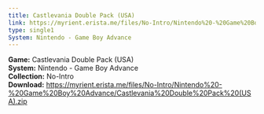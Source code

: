 ```yaml
---
title: Castlevania Double Pack (USA)
link: https://myrient.erista.me/files/No-Intro/Nintendo%20-%20Game%20Boy%20Advance/Castlevania%20Double%20Pack%20(USA).zip
type: single1
System: Nintendo - Game Boy Advance
---
```

<b>Game:</b> Castlevania Double Pack (USA)<br>
<b>System:</b> Nintendo - Game Boy Advance<br>
<b>Collection:</b> No-Intro<br>
<b>Download:</b> https://myrient.erista.me/files/No-Intro/Nintendo%20-%20Game%20Boy%20Advance/Castlevania%20Double%20Pack%20(USA).zip